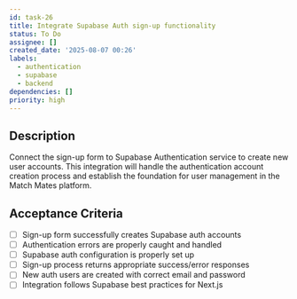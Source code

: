 ```yaml
---
id: task-26
title: Integrate Supabase Auth sign-up functionality
status: To Do
assignee: []
created_date: '2025-08-07 00:26'
labels:
  - authentication
  - supabase
  - backend
dependencies: []
priority: high
---
```


## Description

Connect the sign-up form to Supabase Authentication service to create new user accounts. This integration will handle the authentication account creation process and establish the foundation for user management in the Match Mates platform.

## Acceptance Criteria

- [ ] Sign-up form successfully creates Supabase auth accounts
- [ ] Authentication errors are properly caught and handled
- [ ] Supabase auth configuration is properly set up
- [ ] Sign-up process returns appropriate success/error responses
- [ ] New auth users are created with correct email and password
- [ ] Integration follows Supabase best practices for Next.js
